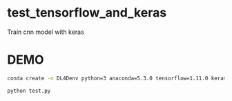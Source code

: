 # test_tensorflow_and_keras

Train cnn model with keras
 
# DEMO
```bash
conda create -n DL4Denv python=3 anaconda=5.3.0 tensorflow=1.11.0 keras=2.2.4 nb_conda
```

```bash
python test.py
```

